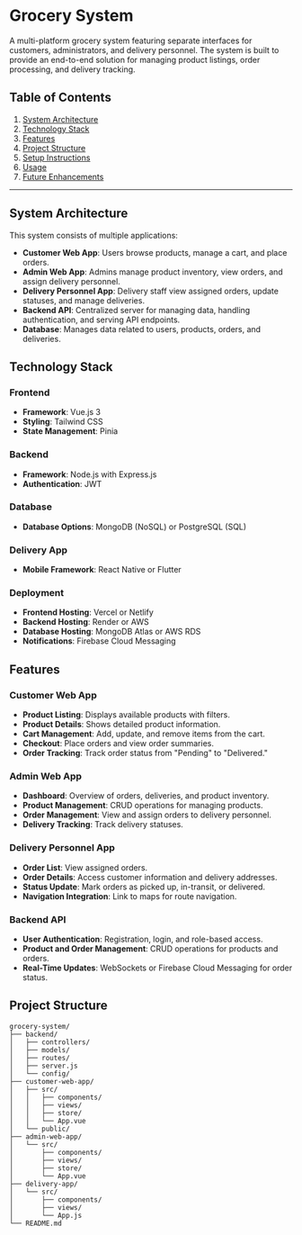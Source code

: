 # Grocery System

A multi-platform grocery system featuring separate interfaces for customers, administrators, and delivery personnel. The system is built to provide an end-to-end solution for managing product listings, order processing, and delivery tracking.

## Table of Contents
1. [System Architecture](#system-architecture)
2. [Technology Stack](#technology-stack)
3. [Features](#features)
4. [Project Structure](#project-structure)
5. [Setup Instructions](#setup-instructions)
6. [Usage](#usage)
7. [Future Enhancements](#future-enhancements)

---

## System Architecture
This system consists of multiple applications:
- **Customer Web App**: Users browse products, manage a cart, and place orders.
- **Admin Web App**: Admins manage product inventory, view orders, and assign delivery personnel.
- **Delivery Personnel App**: Delivery staff view assigned orders, update statuses, and manage deliveries.
- **Backend API**: Centralized server for managing data, handling authentication, and serving API endpoints.
- **Database**: Manages data related to users, products, orders, and deliveries.

## Technology Stack

### Frontend
- **Framework**: Vue.js 3
- **Styling**: Tailwind CSS
- **State Management**: Pinia

### Backend
- **Framework**: Node.js with Express.js
- **Authentication**: JWT

### Database
- **Database Options**: MongoDB (NoSQL) or PostgreSQL (SQL)

### Delivery App
- **Mobile Framework**: React Native or Flutter

### Deployment
- **Frontend Hosting**: Vercel or Netlify
- **Backend Hosting**: Render or AWS
- **Database Hosting**: MongoDB Atlas or AWS RDS
- **Notifications**: Firebase Cloud Messaging

## Features

### Customer Web App
- **Product Listing**: Displays available products with filters.
- **Product Details**: Shows detailed product information.
- **Cart Management**: Add, update, and remove items from the cart.
- **Checkout**: Place orders and view order summaries.
- **Order Tracking**: Track order status from "Pending" to "Delivered."

### Admin Web App
- **Dashboard**: Overview of orders, deliveries, and product inventory.
- **Product Management**: CRUD operations for managing products.
- **Order Management**: View and assign orders to delivery personnel.
- **Delivery Tracking**: Track delivery statuses.

### Delivery Personnel App
- **Order List**: View assigned orders.
- **Order Details**: Access customer information and delivery addresses.
- **Status Update**: Mark orders as picked up, in-transit, or delivered.
- **Navigation Integration**: Link to maps for route navigation.

### Backend API
- **User Authentication**: Registration, login, and role-based access.
- **Product and Order Management**: CRUD operations for products and orders.
- **Real-Time Updates**: WebSockets or Firebase Cloud Messaging for order status.

## Project Structure
```plaintext
grocery-system/
├── backend/
│   ├── controllers/
│   ├── models/
│   ├── routes/
│   ├── server.js
│   └── config/
├── customer-web-app/
│   ├── src/
│   │   ├── components/
│   │   ├── views/
│   │   ├── store/
│   │   └── App.vue
│   └── public/
├── admin-web-app/
│   └── src/
│       ├── components/
│       ├── views/
│       ├── store/
│       └── App.vue
├── delivery-app/
│   └── src/
│       ├── components/
│       ├── views/
│       └── App.js
└── README.md
